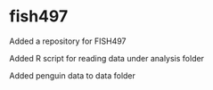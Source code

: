 # fish497
Added a repository for FISH497

Added R script for reading data under analysis folder

Added penguin data to data folder